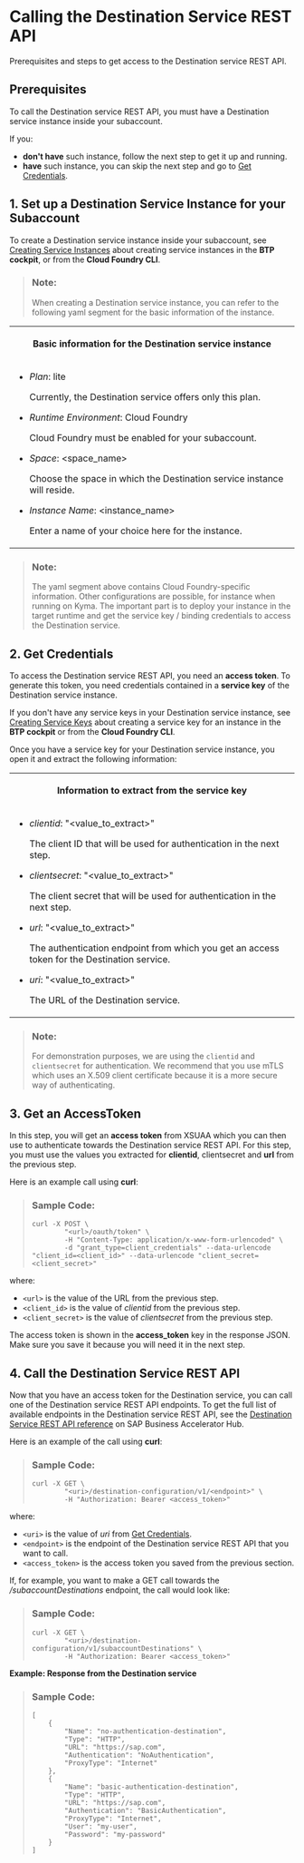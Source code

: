 <!-- loio84c5d38ce91a45a495bae7f9fbe5b0ed -->

# Calling the Destination Service REST API

Prerequisites and steps to get access to the Destination service REST API.



<a name="loio84c5d38ce91a45a495bae7f9fbe5b0ed__section_cpq_jyb_zxb"/>

## Prerequisites

To call the Destination service REST API, you must have a Destination service instance inside your subaccount.

If you:

-   **don't have** such instance, follow the next step to get it up and running.
-   **have** such instance, you can skip the next step and go to [Get Credentials](calling-the-destination-service-rest-api-84c5d38.md#loio84c5d38ce91a45a495bae7f9fbe5b0ed__credentials).



<a name="loio84c5d38ce91a45a495bae7f9fbe5b0ed__section_nzm_jyb_zxb"/>

## 1. Set up a Destination Service Instance for your Subaccount

To create a Destination service instance inside your subaccount, see [Creating Service Instances](https://help.sap.com/docs/btp/sap-business-technology-platform/creating-service-instances?version=Cloud) about creating service instances in the **BTP cockpit**, or from the **Cloud Foundry CLI**.

> ### Note:  
> When creating a Destination service instance, you can refer to the following yaml segment for the basic information of the instance.


<table>
<tr>
<th valign="top">

Basic information for the Destination service instance

</th>
</tr>
<tr>
<td valign="top">

-   *Plan*: lite

    Currently, the Destination service offers only this plan.

-   *Runtime Environment*: Cloud Foundry

    Cloud Foundry must be enabled for your subaccount.

-   *Space*: <space\_name\>

    Choose the space in which the Destination service instance will reside.

-   *Instance Name*: <instance\_name\>

    Enter a name of your choice here for the instance.




</td>
</tr>
</table>

> ### Note:  
> The yaml segment above contains Cloud Foundry-specific information. Other configurations are possible, for instance when running on Kyma. The important part is to deploy your instance in the target runtime and get the service key / binding credentials to access the Destination service.



<a name="loio84c5d38ce91a45a495bae7f9fbe5b0ed__credentials"/>

## 2. Get Credentials

To access the Destination service REST API, you need an **access token**. To generate this token, you need credentials contained in a **service key** of the Destination service instance.

If you don't have any service keys in your Destination service instance, see [Creating Service Keys](https://help.sap.com/docs/btp/sap-business-technology-platform/creating-service-keys?version=Cloud) about creating a service key for an instance in the **BTP cockpit** or from the **Cloud Foundry CLI**.

Once you have a service key for your Destination service instance, you open it and extract the following information:


<table>
<tr>
<th valign="top">

Information to extract from the service key

</th>
</tr>
<tr>
<td valign="top">

-   *clientid*: "<value\_to\_extract\>"

    The client ID that will be used for authentication in the next step.

-   *clientsecret*: "<value\_to\_extract\>"

    The client secret that will be used for authentication in the next step.

-   *url*: "<value\_to\_extract\>"

    The authentication endpoint from which you get an access token for the Destination service.

-   *uri*: "<value\_to\_extract\>"

    The URL of the Destination service.




</td>
</tr>
</table>

> ### Note:  
> For demonstration purposes, we are using the `clientid` and `clientsecret` for authentication. We recommend that you use mTLS which uses an X.509 client certificate because it is a more secure way of authenticating.



<a name="loio84c5d38ce91a45a495bae7f9fbe5b0ed__section_k2q_3yb_zxb"/>

## 3. Get an AccessToken

In this step, you will get an **access token** from XSUAA which you can then use to authenticate towards the Destination service REST API. For this step, you must use the values you extracted for **clientid**, clientsecret and **url** from the previous step.

Here is an example call using **curl**:

> ### Sample Code:  
> ```
> curl -X POST \
>         "<url>/oauth/token" \
>         -H "Content-Type: application/x-www-form-urlencoded" \
>         -d "grant_type=client_credentials" --data-urlencode "client_id=<client_id>" --data-urlencode "client_secret=<client_secret>"
> ```

where:

-   `<url>` is the value of the URL from the previous step.
-   `<client_id>` is the value of *clientid* from the previous step.
-   `<client_secret>` is the value of *clientsecret* from the previous step.

The access token is shown in the **access\_token** key in the response JSON. Make sure you save it because you will need it in the next step.



<a name="loio84c5d38ce91a45a495bae7f9fbe5b0ed__section_umf_3yb_zxb"/>

## 4. Call the Destination Service REST API

Now that you have an access token for the Destination service, you can call one of the Destination service REST API endpoints. To get the full list of available endpoints in the Destination service REST API, see the [Destination Service REST API reference](https://api.sap.com/api/SAP_CP_CF_Connectivity_Destination/resource/Find_a_Destination) on SAP Business Accelerator Hub.

Here is an example of the call using **curl**:

> ### Sample Code:  
> ```
> curl -X GET \
>         "<uri>/destination-configuration/v1/<endpoint>" \
>         -H "Authorization: Bearer <access_token>"
> ```

where:

-   `<uri>` is the value of *uri* from [Get Credentials](calling-the-destination-service-rest-api-84c5d38.md#loio84c5d38ce91a45a495bae7f9fbe5b0ed__credentials).
-   `<endpoint>` is the endpoint of the Destination service REST API that you want to call.
-   `<access_token>` is the access token you saved from the previous section.

If, for example, you want to make a GET call towards the */subaccountDestinations* endpoint, the call would look like:

> ### Sample Code:  
> ```
> curl -X GET \
>         "<uri>/destination-configuration/v1/subaccountDestinations" \
>         -H "Authorization: Bearer <access_token>"
> ```

**Example: Response from the Destination service**

> ### Sample Code:  
> ```
> [
>     {
>         "Name": "no-authentication-destination",
>         "Type": "HTTP",
>         "URL": "https://sap.com",
>         "Authentication": "NoAuthentication",
>         "ProxyType": "Internet"
>     },
>     {
>         "Name": "basic-authentication-destination",
>         "Type": "HTTP",
>         "URL": "https://sap.com",
>         "Authentication": "BasicAuthentication",
>         "ProxyType": "Internet",
>         "User": "my-user",
>         "Password": "my-password"
>     }
> ]
> ```

